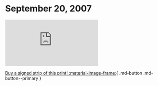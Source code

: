 # September 20, 2007

![](https://www.achewood.com/comic.php?date=09202007)

[Buy a signed strip of this print! :material-image-frame:](https://achewood-holiday-pop-up.myshopify.com/products/strip#09202007){ .md-button .md-button--primary }
